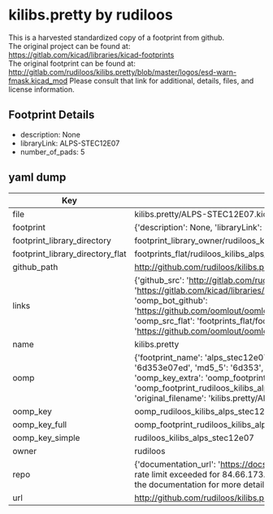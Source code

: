 # kilibs.pretty by rudiloos  
This is a harvested standardized copy of a footprint from github.  
The original project can be found at:  
https://gitlab.com/kicad/libraries/kicad-footprints  
The original footprint can be found at:
http://gitlab.com/rudiloos/kilibs.pretty/blob/master/logos/esd-warn-fmask.kicad_mod
Please consult that link for additional, details, files, and license information.  
## Footprint Details
* description: None  
* libraryLink: ALPS-STEC12E07  
* number_of_pads: 5  
## yaml dump  
| Key | Value |  
| --- | --- |  
| file | kilibs.pretty/ALPS-STEC12E07.kicad_mod |  
| footprint | {'description': None, 'libraryLink': 'ALPS-STEC12E07', 'number_of_pads': 5} |  
| footprint_library_directory | footprint_library_owner/rudiloos_kilibs.pretty |  
| footprint_library_directory_flat | footprints_flat/rudiloos_kilibs_alps_stec12e07/working |  
| github_path | http://github.com/rudiloos/kilibs.pretty/blob/master/ALPS-STEC12E07.kicad_mod |  
| links | {'github_src': 'http://gitlab.com/rudiloos/kilibs.pretty/blob/master/logos/esd-warn-fmask.kicad_mod', 'github_src_repo': 'https://gitlab.com/kicad/libraries/kicad-footprints', 'oomp_bot': 'footprints/rudiloos_kilibs_alps_stec12e07/working', 'oomp_bot_github': 'https://github.com/oomlout/oomlout_oomp_footprint_bot/tree/main/footprints/rudiloos_kilibs_alps_stec12e07/working', 'oomp_src_flat': 'footprints_flat/footprints_flat/rudiloos_kilibs_alps_stec12e07/working', 'oomp_src_flat_github': 'https://github.com/oomlout/oomlout_oomp_footprint_src/tree/main/footprints_flat/rudiloos_kilibs_alps_stec12e07/working'} |  
| name | kilibs.pretty |  
| oomp | {'footprint_name': 'alps_stec12e07', 'library_name': 'kilibs', 'md5': '6d353e07ed141a2a6649a122d62de5fd', 'md5_10': '6d353e07ed', 'md5_5': '6d353', 'md5_6': '6d353e', 'oomp_key': 'oomp_rudiloos_kilibs_alps_stec12e07', 'oomp_key_extra': 'oomp_footprint_rudiloos_kilibs_alps_stec12e07', 'oomp_key_full': 'oomp_footprint_rudiloos_kilibs_alps_stec12e07_6d353e', 'oomp_key_simple': 'rudiloos_kilibs_alps_stec12e07', 'original_filename': 'kilibs.pretty/ALPS-STEC12E07.kicad_mod', 'owner_name': 'rudiloos'} |  
| oomp_key | oomp_rudiloos_kilibs_alps_stec12e07 |  
| oomp_key_full | oomp_footprint_rudiloos_kilibs_alps_stec12e07 |  
| oomp_key_simple | rudiloos_kilibs_alps_stec12e07 |  
| owner | rudiloos |  
| repo | {'documentation_url': 'https://docs.github.com/rest/overview/resources-in-the-rest-api#rate-limiting', 'message': "API rate limit exceeded for 84.66.173.59. (But here's the good news: Authenticated requests get a higher rate limit. Check out the documentation for more details.)"} |  
| url | http://github.com/rudiloos/kilibs.pretty |  

